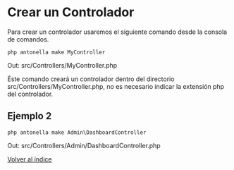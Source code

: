 # Crear un Controlador

Para crear un controlador usaremos el siguiente comando desde la consola de comandos.

`php antonella make MyController`

Out: src/Controllers/MyController.php

Éste comando creará un controlador dentro del directorio src/Controllers/MyController.php, no es necesario indicar la 
extensión php del controlador.

## Ejemplo 2

`php antonella make Admin\DashboardController`

Out: src/Controllers/Admin/DashboardController.php

[Volver al índice](https://github.com/d3turnes/antonella-framework-for-wp/tree/2.0/docs/readme.md)